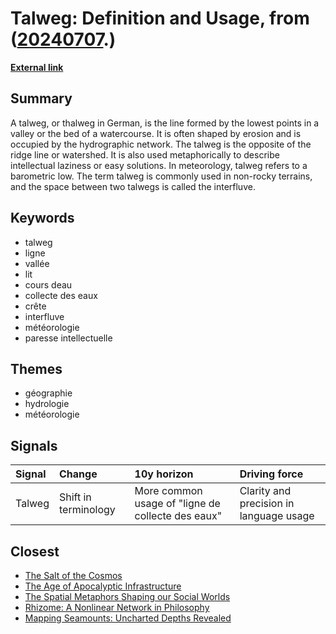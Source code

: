 # __Talweg: Definition and Usage__, from ([20240707](https://kghosh.substack.com/p/20240707).)

__[External link](https://fr.wikipedia.org/wiki/Talweg)__



## Summary

A talweg, or thalweg in German, is the line formed by the lowest points in a valley or the bed of a watercourse. It is often shaped by erosion and is occupied by the hydrographic network. The talweg is the opposite of the ridge line or watershed. It is also used metaphorically to describe intellectual laziness or easy solutions. In meteorology, talweg refers to a barometric low. The term talweg is commonly used in non-rocky terrains, and the space between two talwegs is called the interfluve.

## Keywords

* talweg
* ligne
* vallée
* lit
* cours deau
* collecte des eaux
* crête
* interfluve
* météorologie
* paresse intellectuelle

## Themes

* géographie
* hydrologie
* météorologie

## Signals

| Signal   | Change               | 10y horizon                                       | Driving force                           |
|:---------|:---------------------|:--------------------------------------------------|:----------------------------------------|
| Talweg   | Shift in terminology | More common usage of "ligne de collecte des eaux" | Clarity and precision in language usage |

## Closest

* [The Salt of the Cosmos](fa8cbd7fc0beae839d485f07ed3b6dff)
* [The Age of Apocalyptic Infrastructure](177a0857ffe0d07d48cd99a269f28a02)
* [The Spatial Metaphors Shaping our Social Worlds](d63a406f4c783d2b222951d987b912a9)
* [Rhizome: A Nonlinear Network in Philosophy](e58d0a9ec9b0c49b615d4bf3812a8630)
* [Mapping Seamounts: Uncharted Depths Revealed](af97efd4ac2988bb3851b4baf7ebb361)